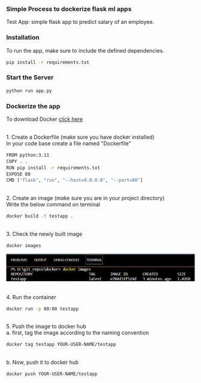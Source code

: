 ### Simple Process to dockerize flask ml apps

Test App: simple flask app to predict salary of an employee.


### Installation

To run the app, make sure to include the defined dependencies.
```bash
pip install -r requirements.txt
```

### Start the Server
```bash
python run app.py
```

### Dockerize the app
To download Docker [click here](https://www.docker.com/products/docker-desktop/)

<br>1. Create a Dockerfile (make sure you have docker installed)<br>
In your code base create a file named "Dockerfile"
```bash
FROM python:3.11
COPY . .
RUN pip install -r requirements.txt
EXPOSE 80
CMD ["flask", "run", "--host=0.0.0.0", "--port=80"]
```

<br>2. Create an image (make sure you are in your project directory)<br>
Write the below command on terminal
```bash
docker build -t testapp . 
```

<br>3. Check the newly built image
```bash
docker images
```
<img src = "./image.png">

<br>4. Run the container
```bash
docker run -p 80:80 testapp
```

<br>5. Push the image to docker hub<br>
a. first, tag the image according to the naming convention<br>
```bash
docker tag testapp YOUR-USER-NAME/testapp
```

<br>b. Now, push it to docker hub

```bash
docker push YOUR-USER-NAME/testapp
```